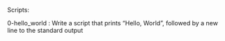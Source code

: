 Scripts:

0-hello_world : Write a script that prints “Hello, World”, followed by a new line to the standard output